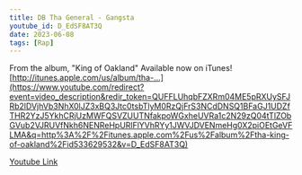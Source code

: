 ```yaml
---
title: DB Tha General - Gangsta
youtube_id: D_EdSF8AT3Q
date: 2023-06-08
tags: [Rap]
---
```

From the album, "King of Oakland" Available now on iTunes! [http://itunes.apple.com/us/album/tha-...](https://www.youtube.com/redirect?event=video_description&redir_token=QUFFLUhqbFZXRm04ME5pRXUySFJRb2lDVjhVb3NhX0lJZ3xBQ3Jtc0tsbTlyM0RzQjFrS3NCdDNSQ1BFaGJ1UDZfTHR2YzJ5YkhCRjUzMWFQSVZUUTNfakpoWGxheUVRa1c2N29zQ04tTlZObGVub2VJRUVfNkh6NENReHpURlFlYVhRYy1JWVJDVENmeHg0X2piOEtGeVFLMA&q=http%3A%2F%2Fitunes.apple.com%2Fus%2Falbum%2Ftha-king-of-oakland%2Fid533629532&v=D_EdSF8AT3Q)  
  
[Youtube Link](https://www.youtube.com/watch?v=D_EdSF8AT3Q)  
